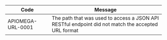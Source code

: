 | Code | Message |
|------|---------|
| APIOMEGA-URL-0001 | The path that was used to access a JSON API RESTful endpoint did not match the accepted URL format |
